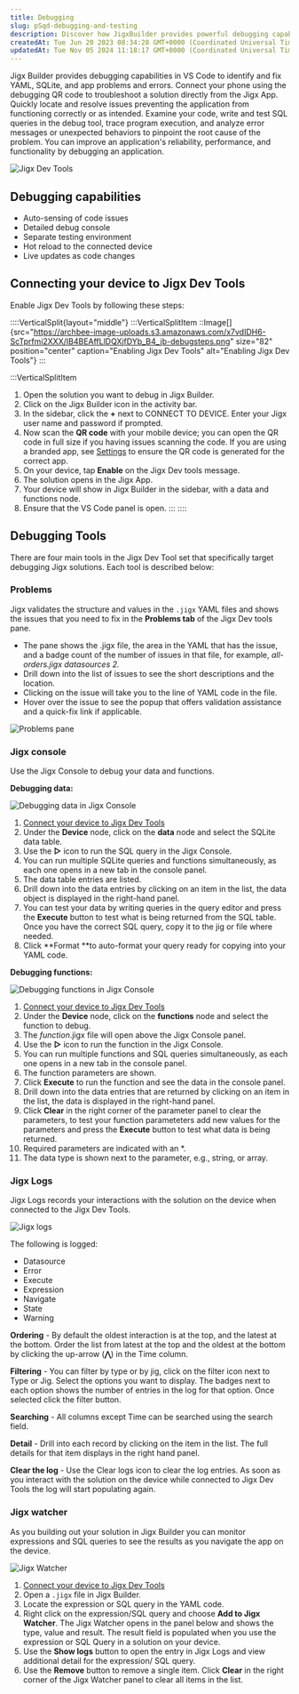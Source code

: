 ```yaml
---
title: Debugging
slug: pSqd-debugging-and-testing
description: Discover how JigxBuilder provides powerful debugging capabilities in VSCode for identifying and resolving YAML, SQLite, and app errors. Connect your phone using a debugging QR code to troubleshoot directly from the JigxApp. Benefit from features like auto
createdAt: Tue Jun 20 2023 08:34:28 GMT+0000 (Coordinated Universal Time)
updatedAt: Tue Nov 05 2024 11:18:17 GMT+0000 (Coordinated Universal Time)
---
```


Jigx Builder provides debugging capabilities in VS Code to identify and fix YAML, SQLite, and app problems and errors. Connect your phone using the debugging QR code to troubleshoot a solution directly from the Jigx App. Quickly locate and resolve issues preventing the application from functioning correctly or as intended.  Examine your code, write and test SQL queries in the debug tool, trace program execution, and analyze error messages or unexpected behaviors to pinpoint the root cause of the problem. You can improve an application's reliability, performance, and functionality by debugging an application.

![Jigx Dev Tools](https://archbee-image-uploads.s3.amazonaws.com/x7vdIDH6-ScTprfmi2XXX/AtgzZUHgK_p0EV0Zb98pk_jb-debug.png "Jigx Dev Tools")

## Debugging capabilities

- Auto-sensing of code issues
- Detailed debug console
- Separate testing environment
- Hot reload to the connected device
- Live updates as code changes

## Connecting your device to Jigx Dev Tools

Enable Jigx Dev Tools by following these steps:

::::VerticalSplit{layout="middle"}
:::VerticalSplitItem
::Image[]{src="https://archbee-image-uploads.s3.amazonaws.com/x7vdIDH6-ScTprfmi2XXX/IB4BEAffLlDQXjfDYb_B4_jb-debugsteps.png" size="82" position="center" caption="Enabling Jigx Dev Tools" alt="Enabling Jigx Dev Tools"}
:::

:::VerticalSplitItem
1. Open the solution you want to debug in Jigx Builder.
2. Click on the Jigx Builder icon in the activity bar.
3. In the sidebar, click the **+** next to CONNECT TO DEVICE. Enter your Jigx user name and password if prompted.
4. Now scan the **QR code** with your mobile device; you can open the QR code in full size if you having issues scanning the code. If you are using a branded app, see [Settings](./Settings.md) to ensure the QR code is generated for the correct app.
5. On your device, tap **Enable** on the Jigx Dev tools message.
6. The solution opens in the Jigx App.
7. Your device will show in Jigx Builder in the sidebar, with a data and functions node.
8. Ensure that the VS Code panel is open.
:::
::::

## Debugging Tools

There are four main tools in the Jigx Dev Tool set that specifically target debugging Jigx  solutions. Each tool is described below:

### Problems

Jigx validates the structure and values in the `.jigx` YAML files and shows the issues that you need to fix in the **Problems tab** of the Jigx Dev tools pane. 

- The pane shows the .jigx file, the area in the YAML that has the issue, and a badge count of the number of issues in that file, for example, *all-orders.jigx datasources 2.*
- Drill down into the list of issues to see the short descriptions and the location.
- Clicking on the issue will take you to the line of YAML code in the file.
- &#x20;Hover over the issue to see the popup that offers validation assistance and a quick-fix link if applicable.

![Problems pane](https://archbee-image-uploads.s3.amazonaws.com/x7vdIDH6-ScTprfmi2XXX/xq_W7vxImiBLp07c8cuHy_jb-problemgif.gif "Problems pane")

### Jigx console

Use the Jigx Console to debug your data and functions.

**Debugging data:**

![Debugging data in Jigx Console](https://archbee-image-uploads.s3.amazonaws.com/x7vdIDH6-ScTprfmi2XXX/pVjWwfz1K2Rdcwc0drcgJ_jb-console.gif "Debugging data in Jigx Console")

1. &#x20;[Connect your device to Jigx Dev Tools]()
2. Under the **Device** node, click on the **data** node and select the SQLite data table.
3. Use the **▷** icon to run the SQL query in the Jigx Console.
4. You can run multiple SQLite queries and functions simultaneously, as each one opens in a new tab in the console panel.
5. The data table entries are listed.
6. Drill down into the data entries by clicking on an item in the list, the data object is displayed in the right-hand panel.
7. &#x20;You can test your data by writing queries in the query editor and press the **Execute** button to test what is being returned from the SQL table. Once you have the correct SQL query, copy it to the jig or file where needed.
8. Click **Format **to auto-format your query ready for copying into your YAML code.

**Debugging functions:**

![Debugging functions in Jigx Console](https://archbee-image-uploads.s3.amazonaws.com/x7vdIDH6-ScTprfmi2XXX/UJyIWEShn42cP0BhWW5D3_jb-functiongif.gif "Debugging functions in Jigx Console")

1. &#x20;[Connect your device to Jigx Dev Tools]()
2. Under the **Device** node, click on the **functions** node and select the function to debug.
3. The *function*.jigx file will open above the Jigx Console panel.
4. Use the **▷** icon to run the function  in the Jigx Console.
5. You can run multiple functions and SQL queries simultaneously, as each one opens in a new tab in the console panel.
6. The function parameters are shown.
7. Click **Execute** to run the function and see the data in the console panel.
8. Drill down into the data entries that are returned by clicking on an item in the list, the data is displayed in the right-hand panel.
9. Click **Clear** in the right corner of the parameter panel to clear the parameters, to test your function parameteters add new values for the parameters and press the **Execute** button to test what data is being returned.
10. Required parameters are indicated with an \*.
11. The data type is shown next to the parameter, e.g., string, or array.

### Jigx Logs

Jigx Logs records your interactions with the solution on the device when connected to the Jigx Dev Tools.

![Jigx logs](https://archbee-image-uploads.s3.amazonaws.com/x7vdIDH6-ScTprfmi2XXX/ra-YuRCoBFsVP9uFSFsLY_jb-jigxloggif.gif "Jigx logs")

The following is logged:

- Datasource
- Error
- Execute
- Expression
- Navigate
- State
- Warning

**Ordering** - By default the oldest interaction is at the top, and the latest at the bottom. Order the list from latest at the top and the oldest at the bottom by clicking the up-arrow (**⋀**) in the Time column.

**Filtering** - You can filter by type or by jig, click on the filter icon next to Type or Jig. Select the options you want to display. The badges next to each option shows the number of entries in the log for that option. Once selected click the filter button.

**Searching** - All columns except Time can be searched using the search field.

**Detail** - Drill into each record by clicking on the item in the list. The full details for that item displays in the right hand panel.

**Clear the log** - Use the Clear logs icon to clear the log entries. As soon as you interact with the solution on the device while connected to Jigx Dev Tools the log will start populating again.

### Jigx watcher

As you building out your solution in Jigx Builder you can monitor expressions and SQL queries to see the results as you navigate the app on the device.

![Jigx Watcher](https://archbee-image-uploads.s3.amazonaws.com/x7vdIDH6-ScTprfmi2XXX/f1yClypjHjw3R1DIt8fZz_jb-watcherfixed.gif "Jigx Watcher")

1. [Connect your device to Jigx Dev Tools]()
2. Open a `.jigx` file in Jigx Builder.
3. Locate the expression or SQL query in the YAML code.
4. Right click on the expression/SQL query and choose **Add to **Jigx** Watcher**. The Jigx  Watcher opens in the panel below and shows the type, value and result. The result field is populated when you use the expression or SQL Query in a solution on your device.
5. Use the **Show logs** button to open the entry in Jigx Logs and view additional detail for the expression/ SQL query.
6. Use the **Remove** button to remove a single item. Click **Clear** in the right corner of the  Jigx Watcher panel to clear all items in the list.



